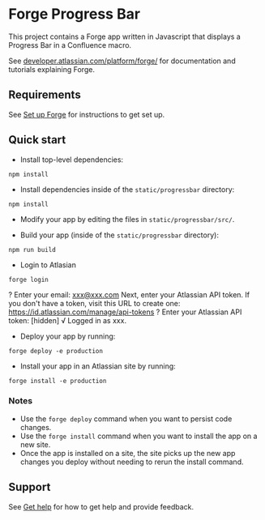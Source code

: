 # Forge Progress Bar
This project contains a Forge app written in Javascript that displays a Progress Bar in a Confluence macro. 

See [developer.atlassian.com/platform/forge/](https://developer.atlassian.com/platform/forge) for documentation and tutorials explaining Forge.

## Requirements

See [Set up Forge](https://developer.atlassian.com/platform/forge/set-up-forge/) for instructions to get set up.

## Quick start
- Install top-level dependencies:
```
npm install
```

- Install dependencies inside of the `static/progressbar` directory:
```
npm install
```

- Modify your app by editing the files in `static/progressbar/src/`.

- Build your app (inside of the `static/progressbar` directory):
```
npm run build
```

- Login to Atlasian
```
forge login
```
? Enter your email: xxx@xxx.com
Next, enter your Atlassian API token. If you don't have a token, visit this URL to create one:
https://id.atlassian.com/manage/api-tokens
? Enter your Atlassian API token: [hidden]
√ Logged in as xxx.

- Deploy your app by running:
```
forge deploy -e production
```

- Install your app in an Atlassian site by running:
```
forge install -e production
```

### Notes
- Use the `forge deploy` command when you want to persist code changes.
- Use the `forge install` command when you want to install the app on a new site.
- Once the app is installed on a site, the site picks up the new app changes you deploy without needing to rerun the install command.

## Support

See [Get help](https://developer.atlassian.com/platform/forge/get-help/) for how to get help and provide feedback.
